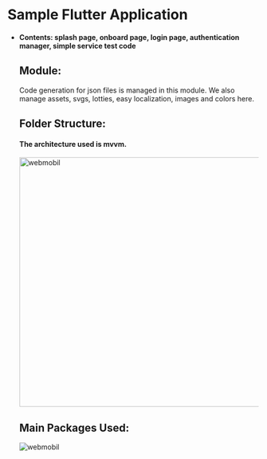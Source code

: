 
<h1>Sample Flutter Application</h1>


<ul>
<li><h4>
Contents: splash page, onboard page, login page, authentication manager, simple service test code
</h4>


  <h2>  Module: </h2>
    Code generation for json files is managed in this module. 
    We also manage assets, svgs, lotties, easy localization, images and 
    colors here.
 <h2>  Folder Structure: </h2>
 <h4>The architecture used is mvvm.</h4>
 <img height="500" alt="webmobil" src="https://github.com/onderozduyucu/A/assets/149434617/6cabf42e-9324-4a18-b141-4c432aaea8a5.jpg">
<h2>  Main Packages Used: </h2>
<img  alt="webmobil" src="https://github.com/onderozduyucu/A/assets/149434617/fed2ea9c-78a8-4eee-81e7-537fc7b7c967.jpg">

